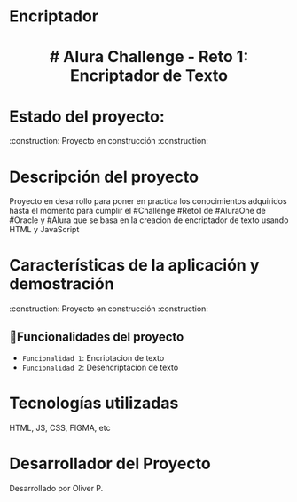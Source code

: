 # Encriptador

<h1 align="center">  # Alura Challenge - Reto 1: Encriptador de Texto </h1>

<h1>Estado del proyecto:</h1>
  :construction: Proyecto en construcción :construction:
  
<h1>Descripción del proyecto</h1> 
Proyecto en desarrollo para poner en practica los conocimientos adquiridos hasta el momento para cumplir el #Challenge #Reto1 de #AluraOne de #Oracle y #Alura que se basa en la 
creacion de encriptador de texto usando HTML y JavaScript   

<h1>Características de la aplicación y demostración</h1>
  :construction: Proyecto en construcción :construction:
 
 
## :hammer:Funcionalidades del proyecto
  - `Funcionalidad 1`: Encriptacion de texto
  -  `Funcionalidad 2`: Desencriptacion de texto
  
  
<h1>Tecnologías utilizadas</h1>
HTML,
JS,
CSS,
FIGMA,
etc


<h1>Desarrollador del Proyecto</h1>
Desarrollado por Oliver P.
